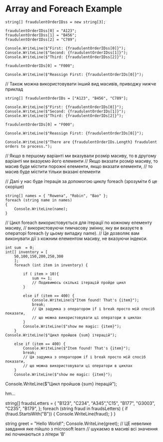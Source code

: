 # Array and Foreach Example

    string[] fraudulentOrderIDss = new string[3];
    
    fraudulentOrderIDss[0] = "A123";
    fraudulentOrderIDss[1] = "B456";
    fraudulentOrderIDss[2] = "C789";
    
    Console.WriteLine($"First: {fraudulentOrderIDss[0]}");
    Console.WriteLine($"Second: {fraudulentOrderIDss[1]}");
    Console.WriteLine($"Third: {fraudulentOrderIDss[2]}");
    
    fraudulentOrderIDs[0] = "F000";
    
    Console.WriteLine($"Reassign First: {fraudulentOrderIDs[0]}");

// Також можна використовувати інший вид масивів, приводжу нижче приклад

    string[] fraudulentOrderIDs = ["A123", "B456", "C789"];
    
    Console.WriteLine($"First: {fraudulentOrderIDs[0]}");
    Console.WriteLine($"Second: {fraudulentOrderIDs[1]}");
    Console.WriteLine($"Third: {fraudulentOrderIDs[2]}");
    
    fraudulentOrderIDs[0] = "F000";
    
    Console.WriteLine($"Reassign First: {fraudulentOrderIDs[0]}");
    
    Console.WriteLine($"There are {fraudulentOrderIDs.Length} fraudulent orders to process.");

// Якщо в першому варіанті ми вказували розмір масиву, то в другому варіанті ми вказуємо його елементи
// Якщо вказати розмір масиву, то масив буде містити порожні елементи, якщо вказати елементи,
// то масив буде містити тільки вказані елементи

// Далі у нас буде ітерація за допомогою циклу foreach (зрозуміти б це скоріше)

    string[] names = { "Rowena", "Robin", "Bao" };
    foreach (string name in names)
    {
        Console.WriteLine(name);
    }

// Цикл foreach використовується для ітерації по кожному елементу масиву,
// використовуючи тимчасову змінну, яку ви вказуєте в операторі foreach (у цьому випадку name).
// Це дозволяє вам виконувати дії з кожним елементом масиву, не вказуючи індекси.

    int sum  = 0;
    int[] inventory = [
        50,100,150,200,250,300
        ];
        foreach (int item in inventory) {
    
            if ( item > 10){
                sum += 1;
                // Подивимось скількі ітерацій пройде цикл
            }
    
            else if (item == 400) {
                Console.WriteLine($"Item found! That's {item}");
                break; 
                // Ця задумка з оператором if і break просто мій спосіб показати, 
                // що можна використовувати ці оператори в циклах
            }
            Console.WriteLine($"show me magic: {item}");
        }
    Console.WriteLine($"Цикл пройшов {sum} ітерацій");

        else if (item == 400) {
            Console.WriteLine($"Item found! That's {item}");
            break; 
            // Ця задумка з оператором if і break просто мій спосіб показати, 
            // що можна використовувати ці оператори в циклах
        }
        Console.WriteLine($"show me magic: {item}");
           
Console.WriteLine($"Цикл пройшов {sum} ітерацій");

hm...

string[] fraudsLetters =
{
    "B123", "C234", "A345","C15",
    "B177", "G3003", "C235", "B179",
    };
    foreach (string fraud in fraudsLetters)
    {
        if (fraud.StartsWith("B"))
        {
         Console.WriteLine(fraud);
        }
    }

string greet = "Hello World!";
Console.WriteLine(greet);
 // ЦЕ невелике завдання яке пійшло з microsoft learn
 // шукаємо в масиві всі значення які починаються з літери 'B'
